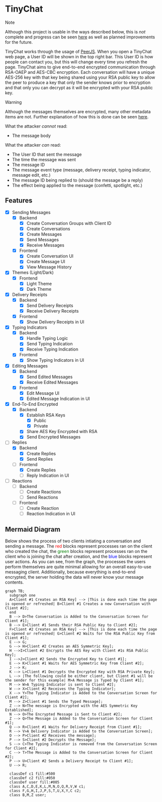 # TinyChat

> [!NOTE]
> Although this project is usable in the ways described below, this is *not* complete and progress can be seen [here](#features) as well as planned improvements for the future.

TinyChat works through the usage of [PeerJS](https://peerjs.com/).
When you open a TinyChat web page, a User ID will be shown in the top right bar.
This User ID is how people can contact you, but this will change every time you refresh the page.
TinyChat aims to give end-to-end encrypted communication through RSA-OAEP and AES-CBC encryption.
Each conversation will have a unique AES-256 key with that key being shared using your RSA public key to allow the peer to produce a key that only the sender knows prior to encryption and that only you can decrypt as it will be encrypted with your RSA public key.

> [!WARNING]
> Although the messages themselves are encrypted, many other metadata items are not.
> Further explanation of how this is done can be seen [here](#mermaid-diagram).
>
> What the attacker *cannot* read:
>
> - The message body
>
> What the attacker *can* read:
>
> - The User ID that sent the message
> - The time the message was sent
> - The message ID
> - The message event type (message, delivery receipt, typing indicator, message edit, etc.)
> - The message ID being replied to (should the message be a reply)
> - The effect being applied to the message (confetti, spotlight, etc.)

## Features

- [x] Sending Messages
  - [x] Backend
    - [x] Create Conversation Groups with Client ID
    - [x] Create Conversations
    - [x] Create Messages
    - [x] Send Messages
    - [x] Receive Messages
  - [x] Frontend
    - [x] Create Conversation UI
    - [x] Create Message UI
    - [x] View Message History
- [x] Themes (Light/Dark)
  - [x] Frontend
    - [x] Light Theme
    - [x] Dark Theme
- [x] Delivery Receipts
  - [x] Backend
    - [x] Send Delivery Receipts
    - [x] Receive Delivery Receipts
  - [x] Frontend
    - [x] Show Delivery Receipts in UI
- [x] Typing Indicators
  - [x] Backend
    - [x] Handle Typing Logic
    - [x] Send Typing Indication
    - [x] Receive Typing Indication
  - [x] Frontend
    - [x] Show Typing Indicators in UI
- [x] Editing Messages
  - [x] Backend
    - [x] Send Edited Messages
    - [x] Receive Edited Messages
  - [x] Frontend
    - [x] Edit Message UI
    - [x] Edited Message Indication in UI
- [x] End-To-End Encrypted
  - [x] Backend
    - [x] Establish RSA Keys
      - [x] Public
      - [x] Private
    - [x] Share AES Key Encrypted with RSA
    - [x] Send Encrypted Messages
- [ ] Replies
  - [x] Backend
    - [x] Create Replies
    - [x] Send Replies
  - [ ] Frontend
    - [x] Create Replies
    - [ ] Reply Indication in UI
- [ ] Reactions
  - [ ] Backend
    - [ ] Create Reactions
    - [ ] Send Reactions
  - [ ] Frontend
    - [ ] Create Reaction
    - [ ] Reaction Indication in UI

## Mermaid Diagram

Below shows the process of two clients intiating a conversation and sending a message.
The <span style="color:red">red</span> blocks represent processes ran on the client who created the chat, the <span style="color:green">green</span> blocks represent processes ran on the client who is joining the chat after creation, and the <span style="color:blue">blue</span> blocks represent user actions.
As you can see, from the graph, the processes the users perform themselves are quite minimal allowing for an overall easy-to-use messaging client.
Additionally, because everything is end-to-end encrypted, the server holding the data will never know your message contents.

```mermaid
graph TB;
  subgraph one
  A>Client #1 Creates an RSA Key] --> |This is done each time the page is opened or refreshed| B>Client #1 Creates a new Conversation with Client #2];
  end
  B --> D>The Conversation is Added to the Conversation Screen for Client #1];
  B --> E>Client #1 Sends their RSA Public Key to Client #2];
  F>Client #2 Creates an RSA Key] --> |This is done each time the page is opened or refreshed| G>Client #2 Waits for the RSA Public Key from Client #1];
  E --> G;
  G --> H>Client #2 Creates an AES Symmetric Key];
  H -->I>Client #2 Encrypts the AES Key with Client #1s RSA Public Key];
  I -->J>Client #2 Sends the Encrypted Key to Cient #1];
  E --> K>Client #1 Waits for AES Symmetric Key from Client #2];
  J --> K;
  K --> L>Client #1 Decrypts the Encrypted Key with RSA Private Key];
  L --> |The following could be either client, but Client #1 will be the sender for this example| M>A Message is Typed by Client #1];
  M --> W>A Typing Indicator is sent to Client #2];
  W --> X>Client #2 Receives the Typing Indicator];
  X --> Y>The Typing Indicator is Added to the Conversation Screen for Client #2];
  M --> Z>Client #1 Sends the Typed Message];
  Z --> N>The message is Encrypted with the AES Symmetric Key Established];
  N --> O>The Encrypted Message is Sent to Client #2];
  Z --> Q>The Message is Added to the Conversation Screen for Client #1];
  Q --> R>Client #1 Waits for Delivery Receipt from Client #1];
  R --> V>A Delivery Indicator is Added to the Conversation Screen];
  O --> P>Client #2 Receives the message];
  P --> S>Client #2 Decrypts the Message];
  S --> C>The Typing Indicator is removed from the Conversation Screen for Client #2];
  C --> T>The Message is Added to the Conversation Screen for Client #2];
  P --> U>Client #2 Sends a Delivery Receipt to Client #1];
  U --> R;

  classDef c1 fill:#500
  classDef c2 fill:#050
  classDef user fill:#005
  class A,C,D,E,K,L,M,N,O,Q,R,V,W c1;
  class F,G,H,I,J,P,S,T,U,X,Y,C c2;
  class B,M,Z user;
```
